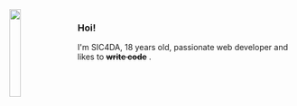 <img style="margin-right: 20px" align="left" width="20%" src="https://media0.giphy.com/media/3ohhwEkV8mGKt12EPC/giphy.gif?cid=ecf05e47jrtmf098f3mi5kc4aqb7rud5due9l1xcw01pvzlt&rid=giphy.gif&ct=s">

### Hoi!

I'm SIC4DA, 18 years old, passionate web developer and likes to <del>**write code**</del> .


